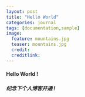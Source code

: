 ```yaml
---
layout: post
title: "Hello World"
categories: journal
tags: [documentation,sample]
image:
  feature: mountains.jpg
  teaser: mountains.jpg
  credit:
  creditlink:
---
```


#### Hello World !
##### 纪念下个人博客开通 !
